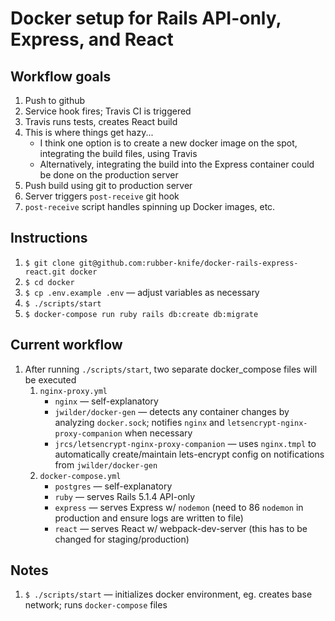 # Docker setup for Rails API-only, Express, and React

## Workflow goals
1. Push to github
2. Service hook fires; Travis CI is triggered
3. Travis runs tests, creates React build
4. This is where things get hazy...
    - I think one option is to create a new docker image on the spot, integrating the build files, using Travis
    - Alternatively, integrating the build into the Express container could be done on the production server
5. Push build using git to production server
6. Server triggers `post-receive` git hook
7. `post-receive` script handles spinning up Docker images, etc.


## Instructions
1. `$ git clone git@github.com:rubber-knife/docker-rails-express-react.git docker`
2. `$ cd docker`
3. `$ cp .env.example .env` — adjust variables as necessary
3. `$ ./scripts/start`
5. `$ docker-compose run ruby rails db:create db:migrate`

## Current workflow
1. After running `./scripts/start`, two separate docker_compose files will be executed
    1. `nginx-proxy.yml`
        - `nginx` — self-explanatory
        - `jwilder/docker-gen` — detects any container changes by analyzing `docker.sock`; notifies `nginx` and `letsencrypt-nginx-proxy-companion` when necessary
        - `jrcs/letsencrypt-nginx-proxy-companion` — uses `nginx.tmpl` to automatically create/maintain lets-encrypt config on notifications from `jwilder/docker-gen`
    2. `docker-compose.yml`
        - `postgres` — self-explanatory
        - `ruby` — serves Rails 5.1.4 API-only
        - `express` — serves Express w/ `nodemon` (need to 86 `nodemon` in production and ensure logs are written to file)
        - `react` — serves React w/ webpack-dev-server (this has to be changed for staging/production)

## Notes
1. `$ ./scripts/start` — initializes docker environment, eg. creates base network; runs `docker-compose` files
